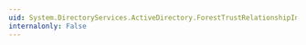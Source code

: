 ```yaml
---
uid: System.DirectoryServices.ActiveDirectory.ForestTrustRelationshipInformation
internalonly: False
---
```

